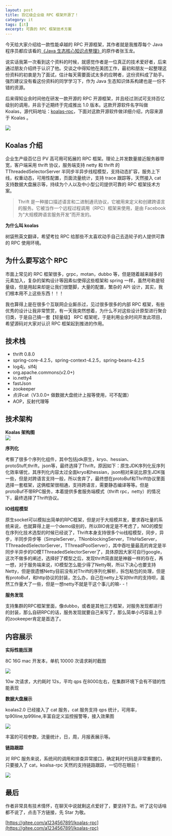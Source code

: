 ```yaml
---
layout: post
title: 百亿级企业级 RPC 框架开源了！
category: it
tags: [it]
excerpt: 可靠的 RPC 框架技术方案
---
```


今天给大家介绍给一款性能卓越的 RPC 开源框架，其作者就是我推荐每个 Java 程序员都应该看的[《Java 生态核心知识点整理》](http://www.ityouknow.com/java/2019/03/25/java-knowledge.html)的原作者张玉龙。

说实话我第一次看到这个资料的时候，就感觉作者是一位真正的技术爱好者，后来通过朋友介绍终于认识了他。交谈之中得知他在美团工作，最初和朋友一起整理这份资料的初衷是为了面试，估计每天需要面试太多的应聘者，这份资料成了助手。强烈建议没有看这份资料的同学学习下，作为 Java 生态知识体系构建也是一份不错的资源。

后来得知业余时间他在研发一款开源的 RPC 开源框架，并且经过测试可支持百亿级别的调用，并且于近期终于完成推出 1.0 版本。这款开源软件名字叫做 Koalas，源代码地址：[koalas-rpc](https://gitee.com/a1234567891/koalas-rpc)，下面对这款开源软件做详细介绍，内容来源于 Koalas 。

![](https://huangfeifei.github.io/assets/images/2019/it/koalas-rpc.png)


##  Koalas 介绍

企业生产级百亿日 PV 高可用可拓展的 RPC 框架。理论上并发数量接近服务器带宽，客户端采用 thrift 协议，服务端支持 netty 和 thrift 的 TThreadedSelectorServer 半同步半异步线程模型，支持动态扩容，服务上下线，权重动态，可用性配置，页面流量统计，支持 trace 跟踪等，天然接入 cat 支持数据大盘展示等，持续为个人以及中小型公司提供可靠的 RPC 框架技术方案。

> Thrift 是一种接口描述语言和二进制通讯协议，它被用来定义和创建跨语言的服务。它被当作一个远程过程调用（RPC）框架来使用，是由 Facebook 为“大规模跨语言服务开发”而开发的。

**为什么叫 koalas**

树袋熊英文翻译，希望考拉 RPC 给那些不太喜欢动手自己去造轮子的人提供可靠的 RPC 使用环境。

## 为什么要写这个 RPC

市面上常见的 RPC 框架很多，grpc，motan，dubbo 等，但是随着越来越多的元素加入，复杂的架构设计等因素似使得这些框架和 spring 一样，虽然号称是轻量级，但是用起来却是让我们很蹩脚，大量的配置，繁杂的 API 设计，其实，我们根本用不上这些东西！！！ 

我也算得上是在很多个互联网企业厮杀过，见过很多很多的内部 RPC 框架，有些优秀的设计让我非常赞赏，有一天我突然想着，为什么不对这些设计原型进行聚合归类，于是自己搞一套【轻量级】 RPC 框架呢，于是利用业余时间开发此项目，希望源码对大家对认识 RPC 框架起到推进的作用。

## 技术栈 

- thrift 0.8.0
- spring-core-4.2.5，spring-context-4.2.5，spring-beans-4.2.5
- log4j，slf4j
- org.apache.commons(v2.0+)
- io.netty4
- fastJson
- zookeeper
- 点评cat（V3.0.0+ 做数据大盘统计上报等使用，可不配置）
- AOP，反射代理等

## 技术架构

**Koalas 架构图**  
![](https://huangfeifei.github.io/assets/images/2019/it/koalas-rpc-00.png)


**序列化**

考察了很多个序列化组件，其中包括jdk原生，kryo、hessian、protoStuff,thrift，json等，最终选择了Thrift，原因如下：原生JDK序列化反序列化效率堪忧，其序列化内容太过全面kryo和hessian，json相对来说比原生JDK强一些，但是对跨语言支持一般，所以舍弃了，最终想在protoBuf和Thrift协议里面选择一套框架，这俩框架很相通，支持跨语言，需要静态编译等等。但是protoBuf不带RPC服务，本着提供多套服务端模式（thrift rpc，netty）的情况下，最终选择了Thrift协议。

**IO线程模型**

原生socket可以模拟出简单的RPC框架，但是对于大规模并发，要求吞吐量的系统来说，也就算得上是一个demo级别的，所以BIO肯定是不考虑了，NIO的模型在序列化技术选型的时候已经说了，Thrift本身支持很多个io线程模型，同步，异步，半同步异步等（SimpleServer，TNonblockingServer，THsHaServer，TThreadedSelectorServer，TThreadPoolServer），其中吞吐量最高的肯定是半同步半异步的IO模TThreadedSelectorServer了，具体原因大家可自行google，这次不做多的阐述，选择好了模型之后，发现thrift简直就是神器一样的存在，再一想，对于服务端来说，IO模型怎么能少得了Netty啊，所以下决心也要支持Netty，但是很遗憾Netty目前没有对Thrift的序列化解析，拆包粘包的处理，但是有protoBuf，和http协议的封装，怎么办，自己在netty上写对thrift的支持呗，虽然工作量大了一些，但是一想netty不就是干这个事儿的嘛- -！

**服务发现**

支持集群的RPC框架里面，像dubbo，或者是其他三方框架，对服务发现都进行的封装，那么自研RPC的话，服务发现就要自己来写了，那么简单小巧容易上手的zookeeper肯定是首选了。 

## 内容展示

**实际性能压测**

8C 16G mac 开发本，单机 10000 次请求耗时截图 

![](https://huangfeifei.github.io/assets/images/2019/it/koalas-rpc-01.png)

10w 次请求，大约耗时 12s，平均 qps 在8000左右，在集群环境下会有不错的性能表现

**数据大盘展示**

koalas2.0 已经接入了 cat 服务，cat 服务支持 qps 统计，可用率，tp90line,tp99line,丰富自定义监控报警等，接入效果图 

![](https://huangfeifei.github.io/assets/images/2019/it/koalas-rpc-02.png)

丰富的可视参数，流量统计，日，周，月报表展示等。

**链路跟踪**

对 RPC 服务来说，系统间的调用和排查异常接口，确定耗时代码是非常重要的，只要接入了 cat，koalsa-rpc 天然的支持链路跟踪，一切尽在眼前！ 

![](https://huangfeifei.github.io/assets/images/2019/it/koalas-rpc-03.png)

## 最后

作者非常具有技术情怀，在聊天中说就剩这点爱好了，要坚持下去。听了这句话啥都不说了，点击下方链接，先 Star 为敬。


[https://gitee.com/a1234567891/koalas-rpc](https://gitee.com/a1234567891/koalas-rpc)


